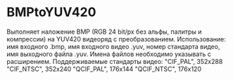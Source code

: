 # BMPtoYUV420
Выполняет наложение BMP (RGB 24 bit/px без альфы, палитры и компрессии) на YUV420 видеоряд с преобразованием.
Использование: имя входного .bmp, имя входного видео .yuv, номер стандарта видео, имя выходного файла .yuv.
Имена файлов необходимо указывать с расширением.
Поддерживаемые стандарты видео:
"CIF_PAL", 352x288
"CIF_NTSC", 352x240
"QCIF_PAL", 176x144
"QCIF_NTSC", 176x120

